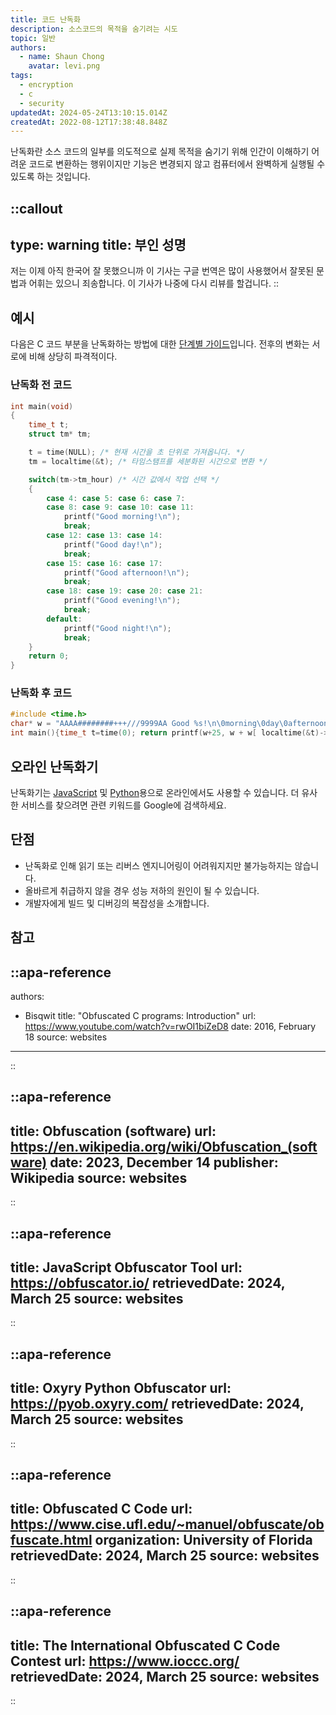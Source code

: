 ```yaml
---
title: 코드 난독화
description: 소스코드의 목적을 숨기려는 시도
topic: 일반
authors:
  - name: Shaun Chong
    avatar: levi.png
tags:
  - encryption
  - c
  - security
updatedAt: 2024-05-24T13:10:15.014Z
createdAt: 2022-08-12T17:38:48.848Z
---
```


난독화란 소스 코드의 일부를 의도적으로 실제 목적을 숨기기 위해 인간이 이해하기 어려운 코드로 변환하는 행위이지만 기능은 변경되지 않고 컴퓨터에서 완벽하게 실행될 수 있도록 하는 것입니다.

<!--more-->

<!-- prettier-ignore-start -->
::callout
---
type: warning
title: 부인 성명
---
저는 이제 아직 한국어 잘 못했으니까 이 기사는 구글 번역은 많이 사용했어서 잘못된 문법과 어휘는 있으니 죄송합니다. 이 기사가 나중에 다시 리뷰를 할겁니다.
::
<!-- prettier-ignore-end -->

## 예시

다음은 C 코드 부분을 난독화하는 방법에 대한 [단계별 가이드](https://www.youtube.com/watch?v=rwOI1biZeD8)입니다. 전후의 변화는 서로에 비해 상당히 파격적이다.

### 난독화 전 코드

```c [hello.c]
int main(void)
{
    time_t t;
    struct tm* tm;

    t = time(NULL); /* 현재 시간을 초 단위로 가져옵니다. */
    tm = localtime(&t); /* 타임스탬프를 세분화된 시간으로 변환 */

    switch(tm->tm_hour) /* 시간 값에서 작업 선택 */
    {
        case 4: case 5: case 6: case 7:
        case 8: case 9: case 10: case 11:
            printf("Good morning!\n");
            break;
        case 12: case 13: case 14:
            printf("Good day!\n");
            break;
        case 15: case 16: case 17:
            printf("Good afternoon!\n");
            break;
        case 18: case 19: case 20: case 21:
            printf("Good evening!\n");
            break;
        default:
            printf("Good night!\n");
            break;
    }
    return 0;
}
```

### 난독화 후 코드

```c [hello.c]
#include <time.h>
char* w = "AAAA########+++///9999AA Good %s!\n\0morning\0day\0afternoon\0evening\0night";
int main(){time_t t=time(0); return printf(w+25, w + w[ localtime(&t)->tm_hour ]);}
```

## 오라인 난독화기

난독화기는 [JavaScript](https://obfuscator.io/) 및 [Python](https://pyob.oxyry.com/)용으로 온라인에서도 사용할 수 있습니다. 더 유사한 서비스를 찾으려면 관련 키워드를 Google에 검색하세요.

## 단점

- 난독화로 인해 읽기 또는 리버스 엔지니어링이 어려워지지만 불가능하지는 않습니다.
- 올바르게 취급하지 않을 경우 성능 저하의 원인이 될 수 있습니다.
- 개발자에게 빌드 및 디버깅의 복잡성을 소개합니다.

## 참고

<!-- prettier-ignore-start -->
::apa-reference
---
authors:
 - Bisqwit
title: "Obfuscated C programs: Introduction"
url: https://www.youtube.com/watch?v=rwOI1biZeD8
date: 2016, February 18
source: websites
---
::

::apa-reference
---
title: Obfuscation (software)
url: https://en.wikipedia.org/wiki/Obfuscation_(software)
date: 2023, December 14
publisher: Wikipedia
source: websites
---
::

::apa-reference
---
title: JavaScript Obfuscator Tool
url: https://obfuscator.io/
retrievedDate: 2024, March 25
source: websites
---
::

::apa-reference
---
title: Oxyry Python Obfuscator
url: https://pyob.oxyry.com/
retrievedDate: 2024, March 25
source: websites
---
::

::apa-reference
---
title: Obfuscated C Code
url: https://www.cise.ufl.edu/~manuel/obfuscate/obfuscate.html
organization: University of Florida
retrievedDate: 2024, March 25
source: websites
---
::

::apa-reference
---
title: The International Obfuscated C Code Contest
url: https://www.ioccc.org/
retrievedDate: 2024, March 25
source: websites
---
::
<!-- prettier-ignore-end -->
